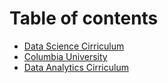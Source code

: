 # Table of contents

* [Data Science Cirriculum](README.md)
* [Columbia University](columbia-university.md)
* [Data Analytics Cirriculum](data-analytics-cirriculum.md)

